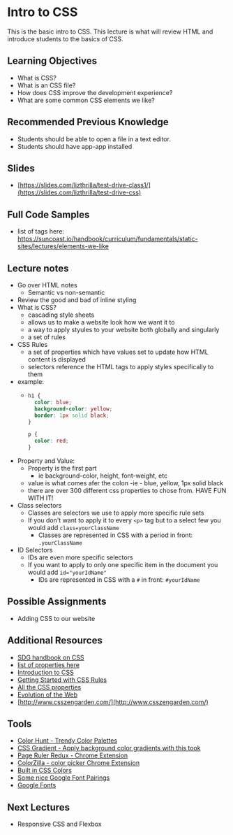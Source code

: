 # Intro to CSS

This is the basic intro to CSS. This lecture is what will review HTML and introduce students to the basics of CSS.

## Learning Objectives

- What is CSS?
- What is an CSS file?
- How does CSS improve the development experience?
- What are some common CSS elements we like?

## Recommended Previous Knowledge

- Students should be able to open a file in a text editor.
- Students should have app-app installed

## Slides

- [https://slides.com/lizthrilla/test-drive-class1/](https://slides.com/lizthrilla/test-drive-css)

## Full Code Samples

- list of tags here: https://suncoast.io/handbook/curriculum/fundamentals/static-sites/lectures/elements-we-like

## Lecture notes

- Go over HTML notes
  - Semantic vs non-semantic
- Review the good and bad of inline styling
- What is CSS?
  - cascading style sheets
  - allows us to make a website look how we want it to
  - a way to apply styules to your website both globally and singularly
  - a set of rules
- CSS Rules
  - a set of properties which have values set to update how HTML content is displayed
  - selectors reference the HTML tags to apply styles specifically to them
- example:
  - ```css
    h1 {
      color: blue;
      background-color: yellow;
      border: 1px solid black;
    }

    p {
      color: red;
    }
    ```
- Property and Value:
  - Property is the first part
    - ie background-color, height, font-weight, etc
  - value is what comes afer the colon
    -ie - blue, yellow, 1px solid black
  - there are over 300 different css properties to chose from. HAVE FUN WITH IT!
- Class selectors
  - Classes are selectors we use to apply more specific rule sets 
  - If you don't want to apply it to every `<p>` tag but to a select few you would add `class=yourClassName`
    - Classes are represented in CSS with a period in front: `.yourClassName`
- ID Selectors
  - IDs are even more specific selectors
  - If you want to apply to only one specific item in the document you would add `id="yourIdName"`
    - IDs are represented in CSS with a `#` in front: `#yourIdName`


## Possible Assignments

- Adding CSS to our website

## Additional Resources

- [SDG handbook on CSS](https://handbook.suncoast.io/lessons/css-intro)
- [list of properties here](https://developer.mozilla.org/en-US/docs/Web/CSS/CSS_Properties_Reference)
- [Introduction to CSS](https://developer.mozilla.org/en-US/docs/Learn/CSS/Introduction_to_CSS)
- [Getting Started with CSS Rules](https://developer.mozilla.org/en-US/docs/Learn/Getting_started_with_the_web/CSS_basics#Anatomy_of_a_CSS_ruleset)
- [All the CSS properties](https://developer.mozilla.org/en-US/docs/Web/CSS/Reference#Keyword_index)
- [Evolution of the Web](http://www.evolutionoftheweb.com)
- [http://www.csszengarden.com/](http://www.csszengarden.com/)


## Tools

- [Color Hunt - Trendy Color Palettes](https://colorhunt.co/)
- [CSS Gradient - Apply background color gradients with this took](https://cssgradient.io/)
- [Page Ruler Redux - Chrome Extension](https://chrome.google.com/webstore/detail/page-ruler-redux/giejhjebcalaheckengmchjekofhhmal?hl=en)
- [ColorZilla - color picker Chrome Extension](https://chrome.google.com/webstore/detail/colorzilla/bhlhnicpbhignbdhedgjhgdocnmhomnp?hl=en)
- [Built in CSS Colors](https://developer.mozilla.org/en-US/docs/Web/CSS/color_value)
- [Some nice Google Font Pairings](http://femmebot.github.io/google-type/)
- [Google Fonts](https://fonts.google.com/)

## Next Lectures

- Responsive CSS and Flexbox

